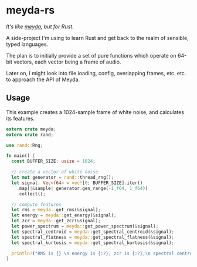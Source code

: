 # meyda-rs

*It's like [meyda](https://github.com/hughrawlinson/meyda), but for Rust.*

A side-project I'm using to learn Rust and get back to the realm of sensible, typed languages.

The plan is to initially provide a set of pure functions which operate on 64-bit vectors, each vector being a frame of audio.

Later on, I might look into file loading, config, overlapping frames, etc. etc. to approach the API of Meyda.

## Usage

This example creates a 1024-sample frame of white noise, and calculates its features.

```rust
extern crate meyda;
extern crate rand;

use rand::Rng;

fn main() {
  const BUFFER_SIZE: usize = 1024;

  // create a vector of white noise
  let mut generator = rand::thread_rng();
  let signal: Vec<f64> = vec![0; BUFFER_SIZE].iter()
    .map(|&sample| generator.gen_range(-1_f64, 1_f64))
    .collect();

  // compute features
  let rms = meyda::get_rms(&signal);
  let energy = meyda::get_energy(&signal);
  let zcr = meyda::get_zcr(&signal);
  let power_spectrum = meyda::get_power_spectrum(&signal);
  let spectral_centroid = meyda::get_spectral_centroid(&signal);
  let spectral_flatness = meyda::get_spectral_flatness(&signal);
  let spectral_kurtosis = meyda::get_spectral_kurtosis(&signal);

  println!("RMS is {} \n energy is {:?}, zcr is {:?},\n spectral centroid is {},\n spectral flatness is {},\n spectral kurtosis is {}", rms, energy, zcr, spectral_centroid, spectral_flatness, spectral_kurtosis);
}
```